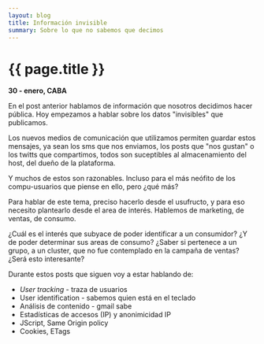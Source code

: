 ```yaml
---
layout: blog
title: Información invisible
summary: Sobre lo que no sabemos que decimos
---
```


# {{ page.title }}

__30 - enero, CABA__


En el post anterior hablamos de información que nosotros decidimos hacer pública. Hoy empezamos a hablar sobre los datos "invisibles" que publicamos.

Los nuevos medios de comunicación que utilizamos permiten guardar estos mensajes, ya sean los sms que nos enviamos, los posts que "nos gustan" o los twitts que compartimos, todos son suceptibles al almacenamiento del host, del dueño de la plataforma. 

Y muchos de estos son razonables. Incluso para el más neófito de los compu-usuarios que piense en ello, pero ¿qué más?

Para hablar de este tema, preciso hacerlo desde el usufructo, y para eso necesito plantearlo desde el area de interés. Hablemos de marketing, de ventas, de consumo.

¿Cuál es el interés que subyace de poder identificar a un consumidor? ¿Y de poder determinar sus areas de consumo? ¿Saber si pertenece a un grupo, a un cluster, que no fue contemplado en la campaña de ventas? ¿Será esto interesante?

Durante estos posts que siguen voy a estar hablando de:
 * *User tracking*  - traza de usuarios
 * User identification - sabemos quien está en el teclado
 * Análisis de contenido - gmail sabe
 * Estadísticas de accesos (IP) y anonimicidad IP
 * JScript, Same Origin policy
 * Cookies, ETags
 
